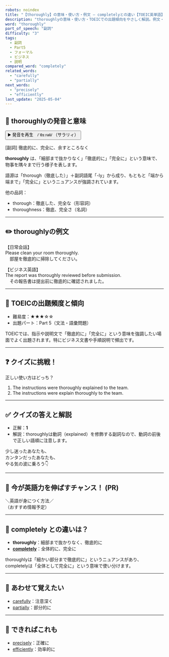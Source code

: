```yaml
---
robots: noindex
title: "【thoroughly】の意味・使い方・例文 ― completelyとの違い【TOEIC英単語】"
description: "thoroughlyの意味・使い方・TOEICでの出題傾向をやさしく解説。例文・クイズ付きでcompletelyとの違いもわかりやすく学べます。"
word: "thoroughly"
part_of_speech: "副詞"
difficulty: "3"
tags:
  - 副詞
  - Part5
  - フォーマル
  - ビジネス
  - 説明
compared_word: "completely"
related_words:
  - "carefully"
  - "partially"
next_words:
  - "precisely"
  - "efficiently"
last_update: "2025-05-04"
---
```


## 🔰 thoroughlyの発音と意味

<button class="play-audio" onclick="playTTS('thoroughly')">
  <span class="play-audio-main">
    ▶️ 発音を再生　/ˈθɜːrəli/
  </span>
  <span class="play-audio-sub">
    （サラリィ）
  </span>
</button>

[副詞] 徹底的に、完全に、余すところなく

**thoroughly** は、「細部まで抜かりなく」「徹底的に」「完全に」という意味で、物事を隅々まで行う様子を表します。

語源は「thorough（徹底した）」＋副詞語尾「-ly」から成り、もともと「端から端まで」「完全に」というニュアンスが強調されています。

他の品詞：  
- thorough：徹底した、完全な（形容詞）
- thoroughness：徹底、完全さ（名詞）

---

## ✏️ thoroughlyの例文

【日常会話】  
Please clean your room thoroughly.  
　部屋を徹底的に掃除してください。

【ビジネス英語】  
The report was thoroughly reviewed before submission.  
　その報告書は提出前に徹底的に確認されました。

---

## 🎯 TOEICの出題頻度と傾向

- 難易度：★★★☆☆
- 出題パート：Part 5（文法・語彙問題）

TOEICでは、指示や説明文で「徹底的に」「完全に」という意味を強調したい場面でよく出題されます。特にビジネス文書や手順説明で頻出です。

---

## ❓ クイズに挑戦！

正しい使い方はどっち？

1. The instructions were thoroughly explained to the team.  
2. The instructions were explain thoroughly to the team.

---

## ✅ クイズの答えと解説

- 正解：**1**
- 解説：thoroughlyは動詞（explained）を修飾する副詞なので、動詞の前後で正しい語順に注意します。

少し迷ったあなたも、  
カンタンだったあなたも、  
やる気の波に乗ろう👇️

---

## 🚀 今が英語力を伸ばすチャンス！ (PR)

<div class="info-center">
＼英語が身につく方法／<br>  
（おすすめ情報予定）
</div>

---

## 🤔  completely との違いは？

- **thoroughly**：細部まで抜かりなく、徹底的に
- **[completely](/completely)**：全体的に、完全に

thoroughlyは「細かい部分まで徹底的に」というニュアンスがあり、completelyは「全体として完全に」という意味で使い分けます。

---

## 🧩 あわせて覚えたい

- [carefully](/carefully)：注意深く
- [partially](/partially)：部分的に

---

## 📖 できればこれも

- [precisely](/precisely)：正確に
- [efficiently](/efficiently)：効率的に

<!-- cvid: aid37_bid00 -->
